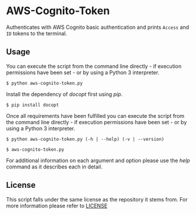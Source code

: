 
# AWS-Cognito-Token #

Authenticates with AWS Cognito basic authentication and prints `Access` and `ID` tokens to the terminal.

## Usage ##

You can execute the script from the command line directly - if execution
permissions have been set - or by using a Python 3 interpreter.

    $ python aws-cognito-token.py

Install the dependency of *docopt* first using *pip*.

    $ pip install docopt

Once all requirements have been fulfilled you can execute the script from the
command line directly - if execution permissions have been set - or by using
a Python 3 interpreter.

    $ python aws-cognito-token.py (-h | --help) (-v | --version)

    $ aws-cognito-token.py

For additional information on each argument and option please use the *help*
command as it describes each in detail.

## License ##

This script falls under the same license as the repository it stems from. For
more information please refer to
[LICENSE](https://github.com/catlinman/pyscripts/blob/master/LICENSE)
